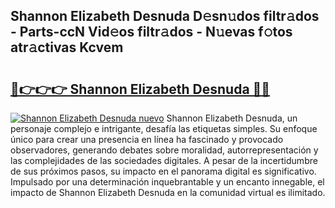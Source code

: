 ## Shannon Elizabeth Desnuda D𝚎sn𝚞dos filtr𝚊dos - Parts-ccN Vid𝚎os filtr𝚊dos - N𝚞evas f𝚘tos atr𝚊ctivas Kcvem

# <h2><a href="http://mb6mu5l.tromn.icu/?c=Shannon+Elizabeth+Desnuda">🔗👉👉👉 Shannon Elizabeth Desnuda 🔗🔗</a></h2>

[![Shannon Elizabeth Desnuda nuevo](https://i.imgur.com/pEAQMta.gif)](http://mb6mu5l.tromn.icu/?c=Shannon+Elizabeth+Desnuda)
Shannon Elizabeth Desnuda, un personaje complejo e intrigante, desafía las etiquetas simples. Su enfoque único para crear una presencia en línea ha fascinado y provocado observadores, generando debates sobre moralidad, autorrepresentación y las complejidades de las sociedades digitales. A pesar de la incertidumbre de sus próximos pasos, su impacto en el panorama digital es significativo. Impulsado por una determinación inquebrantable y un encanto innegable, el impacto de Shannon Elizabeth Desnuda en la comunidad virtual es ilimitado.

